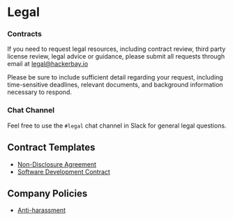 # Legal
 
### Contracts
If you need to request legal resources, including contract review, third party license review, legal advice or guidance, please submit all requests through email at legal@hackerbay.io
 
Please be sure to include sufficient detail regarding your request, including time-sensitive deadlines, relevant documents, and background information necessary to respond. 
 
### Chat Channel
Feel free to use the `#legal` chat channel in Slack for general legal questions.
 
## Contract Templates
 
* [Non-Disclosure Agreement](https://www.docracy.com/9qx4o7x1m0/non-disclosure-agreement-hackerbay-inc?highlightComment=-1&startOnComments=false)
* [Software Development Contract](https://www.docracy.com/5rj5hdzqan/software-development-contract-hackerbay-software-private-limited?startOnComments=false)
 
## Company Policies
 
* [Anti-harassment](/anti-harassment/README.md)
 
